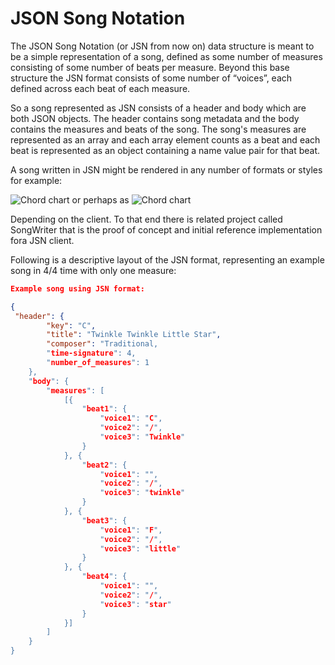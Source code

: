 # JSON Song Notation
The JSON Song Notation (or JSN from now on) data structure is meant to be a simple representation of a song, defined as some number of measures consisting of some number of beats per measure. Beyond this base structure the JSN format consists of some number of “voices”, each defined across each beat of each measure.

So a song represented as JSN consists of a header and body which are both JSON objects. The header contains song metadata and the body contains the measures and beats of the song. The song's measures are represented as an array and each array element counts as a beat and each beat is represented as an object containing a name value pair for that beat.

A song written in JSN might be rendered in any number of formats or styles for example:

![Chord chart](http://weblane.com:3000/images//whiskey-for-breakfast-small.png) or perhaps as ![Chord chart](http://weblane.com:3000/images//wfb.png)

Depending on the client. To that end there is related project called SongWriter that is the proof of concept and initial reference implementation fora JSN client.

Following is a descriptive layout of the JSN format, representing an example song in 4/4 time with only one measure:

```json
Example song using JSN format:

{
 "header": {
        "key": "C",
        "title": "Twinkle Twinkle Little Star",
        "composer": "Traditional,
        "time-signature": 4,
        "number_of_measures": 1
    },
    "body": {
        "measures": [
            [{
                "beat1": {
                    "voice1": "C",
                    "voice2": "/",
                    "voice3": "Twinkle"
                }
            }, {
                "beat2": {
                    "voice1": "",
                    "voice2": "/",
                    "voice3": "twinkle"
                }
            }, {
                "beat3": {
                    "voice1": "F",
                    "voice2": "/",
                    "voice3": "little"
                }
            }, {
                "beat4": {
                    "voice1": "",
                    "voice2": "/",
                    "voice3": "star"
                }
            }]
        ]
    }
}
```

